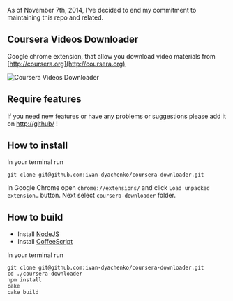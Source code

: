 As of November 7th, 2014, I've decided to end my commitment to maintaining this repo and related.

Coursera Videos Downloader
--------------------------

Google chrome extension, that allow you download video materials from [http://coursera.org](http://coursera.org)

![Coursera Videos Downloader](https://github.com/ivan-dyachenko/coursera-downloader/blob/master/readme/github.jpg?raw=true)

Require features
----------------

If you need new features or have any problems or suggestions please add it on [http://github/](https://github.com/ivan-dyachenko/coursera-downloader/issues) !

How to install
--------------

In your terminal run

```
git clone git@github.com:ivan-dyachenko/coursera-downloader.git
```

In Google Chrome open `chrome://extensions/` and click `Load unpacked extension…` button. Next select `coursera-downloader` folder.


How to build
------------

- Install [NodeJS](http://nodejs.org/)
- Install [CoffeeScript](http://coffeescript.org/#installation)

In your terminal run

```
git clone git@github.com:ivan-dyachenko/coursera-downloader.git
cd ./coursera-downloader
npm install
cake
cake build
```
